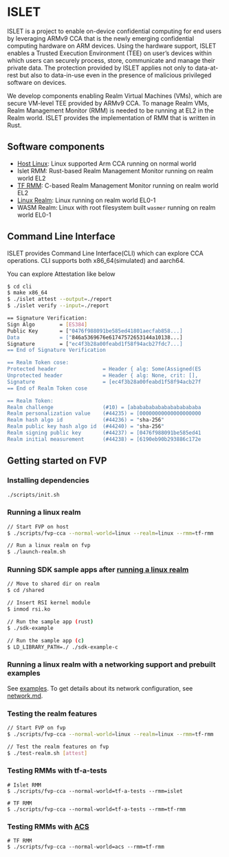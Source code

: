 # ISLET
ISLET is a project to enable on-device confidential computing
for end users by leveraging ARMv9 CCA that is
the newly emerging confidential computing hardware on ARM devices.
Using the hardware support, ISLET enables a Trusted Execution Environment (TEE)
on user’s devices within which users can securely process, store, communicate
and manage their private data. The protection provided by
ISLET applies not only to data-at-rest but also to data-in-use
even in the presence of malicious privileged software on devices.

We develop components enabling Realm Virtual Machines (VMs),
which are secure VM-level TEE provided by ARMv9 CCA.
To manage Realm VMs, Realm Management Monitor (RMM)
is needed to be running at EL2 in the Realm world.
ISLET provides the implementation of RMM that is written in Rust. 

## Software components
- [Host Linux](https://gitlab.arm.com/linux-arm/linux-cca): Linux supported Arm CCA running on normal world
- Islet RMM: Rust-based Realm Management Monitor running on realm world EL2
- [TF RMM](https://www.trustedfirmware.org/projects/tf-rmm/): C-based Realm Management Monitor running on realm world EL2
- [Linux Realm](https://gitlab.arm.com/linux-arm/linux-cca): Linux running on realm world EL0-1
- WASM Realm: Linux with root filesystem built `wasmer` running on realm world EL0-1

## Command Line Interface
ISLET provides Command Line Interface(CLI) which can explore CCA operations.
CLI supports both x86_64(simulated) and aarch64.

You can explore Attestation like below
```sh
$ cd cli
$ make x86_64
$ ./islet attest --output=./report
$ ./islet verify --input=./report

== Signature Verification:
Sign Algo        = [ES384]
Public Key       = ["0476f988091be585ed41801aecfab858...]
Data             = ["846a5369676e61747572653144a10138...]
Signature        = ["ec4f3b28a00feabd1f58f94acb27fdc7...]
== End of Signature Verification

== Realm Token cose:
Protected header               = Header { alg: Some(Assigned(ES
Unprotected header             = Header { alg: None, crit: [],
Signature                      = [ec4f3b28a00feabd1f58f94acb27f
== End of Realm Token cose

== Realm Token:
Realm challenge                (#10) = [abababababababababababa
Realm personalization value    (#44235) = [00000000000000000000
Realm hash algo id             (#44236) = "sha-256"
Realm public key hash algo id  (#44240) = "sha-256"
Realm signing public key       (#44237) = [0476f988091be585ed41
Realm initial measurement      (#44238) = [6190eb90b293886c172e
```

## Getting started on FVP
### Installing dependencies
```bash
./scripts/init.sh
```

### Running a linux realm
```bash
// Start FVP on host
$ ./scripts/fvp-cca --normal-world=linux --realm=linux --rmm=tf-rmm

// Run a linux realm on fvp
$ ./launch-realm.sh
```

### Running SDK sample apps after [running a linux realm](#running-a-linux-realm)
```bash
// Move to shared dir on realm
$ cd /shared

// Insert RSI kernel module
$ inmod rsi.ko

// Run the sample app (rust)
$ ./sdk-example

// Run the sample app (c)
$ LD_LIBRARY_PATH=./ ./sdk-example-c
```

### Running a linux realm with a networking support and prebuilt examples
See [examples](./examples/README.md).
To get details about its network configuration, see [network.md](./docs/network.md).

### Testing the realm features
```bash
// Start FVP on fvp
$ ./scripts/fvp-cca --normal-world=linux --realm=linux --rmm=tf-rmm

// Test the realm features on fvp
$ ./test-realm.sh [attest]
```

### Testing RMMs with tf-a-tests
```
# Islet RMM
$ ./scripts/fvp-cca --normal-world=tf-a-tests --rmm=islet

# TF RMM
$ ./scripts/fvp-cca --normal-world=tf-a-tests --rmm=tf-rmm
```

### Testing RMMs with [ACS](https://github.com/ARM-software/cca-rmm-acs)
```
# TF RMM
$ ./scripts/fvp-cca --normal-world=acs --rmm=tf-rmm
```
